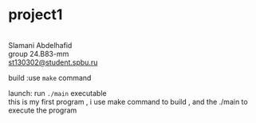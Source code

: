 # project1
</br>Slamani Abdelhafid
</br>group 24.B83-mm 
</br>st130302@student.spbu.ru

 build :use `make` command

 launch: run `./main` executable 
 </br>this is my first program , i use make command to build , and the ./main to execute the program 
